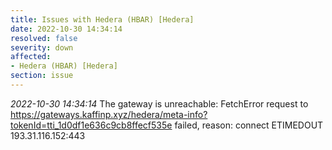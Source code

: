 ```yaml
---
title: Issues with Hedera (HBAR) [Hedera]
date: 2022-10-30 14:34:14
resolved: false
severity: down
affected:
- Hedera (HBAR) [Hedera]
section: issue
---
```


*2022-10-30 14:34:14* The gateway is unreachable: FetchError request to https://gateways.kaffinp.xyz/hedera/meta-info?tokenId=tti_1d0df1e636c9cb8ffecf535e failed, reason: connect ETIMEDOUT 193.31.116.152:443
